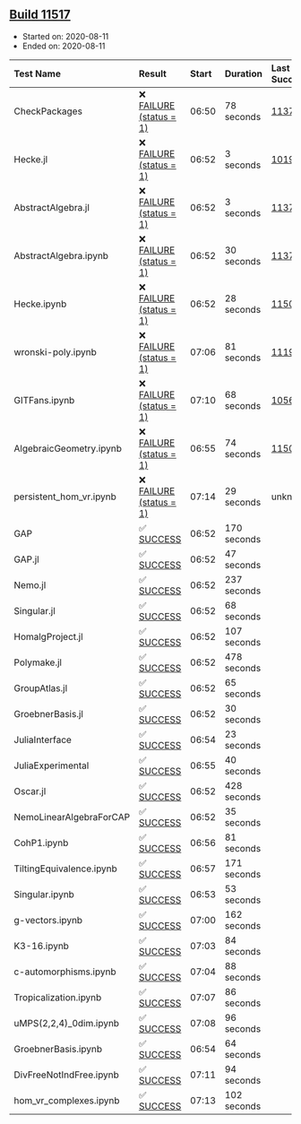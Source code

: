 ## [Build 11517](https://oscarci.mathematik.uni-kl.de/job/oscar/11517/)

* Started on: 2020-08-11
* Ended on: 2020-08-11

| Test Name    | Result | Start | Duration | Last Success | First Failure |
|:-------------|:-------|:------|:---------|:-------------|:--------------|
| CheckPackages | ❌ [FAILURE (status = 1)](https://oscarci.mathematik.uni-kl.de/job/oscar/11517/artifact/logs/build-11517/CheckPackages.log) | 06:50 | 78 seconds | [11376](https://oscarci.mathematik.uni-kl.de/job/oscar/11376/) | [11377](https://oscarci.mathematik.uni-kl.de/job/oscar/11377/) |
| Hecke.jl | ❌ [FAILURE (status = 1)](https://oscarci.mathematik.uni-kl.de/job/oscar/11517/artifact/logs/build-11517/Hecke.jl.log) | 06:52 | 3 seconds | [10197](https://oscarci.mathematik.uni-kl.de/job/oscar/10197/) | [10198](https://oscarci.mathematik.uni-kl.de/job/oscar/10198/) |
| AbstractAlgebra.jl | ❌ [FAILURE (status = 1)](https://oscarci.mathematik.uni-kl.de/job/oscar/11517/artifact/logs/build-11517/AbstractAlgebra.jl.log) | 06:52 | 3 seconds | [11376](https://oscarci.mathematik.uni-kl.de/job/oscar/11376/) | [11377](https://oscarci.mathematik.uni-kl.de/job/oscar/11377/) |
| AbstractAlgebra.ipynb | ❌ [FAILURE (status = 1)](https://oscarci.mathematik.uni-kl.de/job/oscar/11517/artifact/logs/build-11517/AbstractAlgebra.ipynb.log) | 06:52 | 30 seconds | [11376](https://oscarci.mathematik.uni-kl.de/job/oscar/11376/) | [11377](https://oscarci.mathematik.uni-kl.de/job/oscar/11377/) |
| Hecke.ipynb | ❌ [FAILURE (status = 1)](https://oscarci.mathematik.uni-kl.de/job/oscar/11517/artifact/logs/build-11517/Hecke.ipynb.log) | 06:52 | 28 seconds | [11500](https://oscarci.mathematik.uni-kl.de/job/oscar/11500/) | [11501](https://oscarci.mathematik.uni-kl.de/job/oscar/11501/) |
| wronski-poly.ipynb | ❌ [FAILURE (status = 1)](https://oscarci.mathematik.uni-kl.de/job/oscar/11517/artifact/logs/build-11517/wronski-poly.ipynb.log) | 07:06 | 81 seconds | [11192](https://oscarci.mathematik.uni-kl.de/job/oscar/11192/) | [11193](https://oscarci.mathematik.uni-kl.de/job/oscar/11193/) |
| GITFans.ipynb | ❌ [FAILURE (status = 1)](https://oscarci.mathematik.uni-kl.de/job/oscar/11517/artifact/logs/build-11517/GITFans.ipynb.log) | 07:10 | 68 seconds | [10566](https://oscarci.mathematik.uni-kl.de/job/oscar/10566/) | [10567](https://oscarci.mathematik.uni-kl.de/job/oscar/10567/) |
| AlgebraicGeometry.ipynb | ❌ [FAILURE (status = 1)](https://oscarci.mathematik.uni-kl.de/job/oscar/11517/artifact/logs/build-11517/AlgebraicGeometry.ipynb.log) | 06:55 | 74 seconds | [11500](https://oscarci.mathematik.uni-kl.de/job/oscar/11500/) | [11501](https://oscarci.mathematik.uni-kl.de/job/oscar/11501/) |
| persistent_hom_vr.ipynb | ❌ [FAILURE (status = 1)](https://oscarci.mathematik.uni-kl.de/job/oscar/11517/artifact/logs/build-11517/persistent_hom_vr.ipynb.log) | 07:14 | 29 seconds | unknown | unknown |
| GAP | ✅ [SUCCESS](https://oscarci.mathematik.uni-kl.de/job/oscar/11517/artifact/logs/build-11517/GAP.log) | 06:52 | 170 seconds |  |  |
| GAP.jl | ✅ [SUCCESS](https://oscarci.mathematik.uni-kl.de/job/oscar/11517/artifact/logs/build-11517/GAP.jl.log) | 06:52 | 47 seconds |  |  |
| Nemo.jl | ✅ [SUCCESS](https://oscarci.mathematik.uni-kl.de/job/oscar/11517/artifact/logs/build-11517/Nemo.jl.log) | 06:52 | 237 seconds |  |  |
| Singular.jl | ✅ [SUCCESS](https://oscarci.mathematik.uni-kl.de/job/oscar/11517/artifact/logs/build-11517/Singular.jl.log) | 06:52 | 68 seconds |  |  |
| HomalgProject.jl | ✅ [SUCCESS](https://oscarci.mathematik.uni-kl.de/job/oscar/11517/artifact/logs/build-11517/HomalgProject.jl.log) | 06:52 | 107 seconds |  |  |
| Polymake.jl | ✅ [SUCCESS](https://oscarci.mathematik.uni-kl.de/job/oscar/11517/artifact/logs/build-11517/Polymake.jl.log) | 06:52 | 478 seconds |  |  |
| GroupAtlas.jl | ✅ [SUCCESS](https://oscarci.mathematik.uni-kl.de/job/oscar/11517/artifact/logs/build-11517/GroupAtlas.jl.log) | 06:52 | 65 seconds |  |  |
| GroebnerBasis.jl | ✅ [SUCCESS](https://oscarci.mathematik.uni-kl.de/job/oscar/11517/artifact/logs/build-11517/GroebnerBasis.jl.log) | 06:52 | 30 seconds |  |  |
| JuliaInterface | ✅ [SUCCESS](https://oscarci.mathematik.uni-kl.de/job/oscar/11517/artifact/logs/build-11517/JuliaInterface.log) | 06:54 | 23 seconds |  |  |
| JuliaExperimental | ✅ [SUCCESS](https://oscarci.mathematik.uni-kl.de/job/oscar/11517/artifact/logs/build-11517/JuliaExperimental.log) | 06:55 | 40 seconds |  |  |
| Oscar.jl | ✅ [SUCCESS](https://oscarci.mathematik.uni-kl.de/job/oscar/11517/artifact/logs/build-11517/Oscar.jl.log) | 06:52 | 428 seconds |  |  |
| NemoLinearAlgebraForCAP | ✅ [SUCCESS](https://oscarci.mathematik.uni-kl.de/job/oscar/11517/artifact/logs/build-11517/NemoLinearAlgebraForCAP.log) | 06:52 | 35 seconds |  |  |
| CohP1.ipynb | ✅ [SUCCESS](https://oscarci.mathematik.uni-kl.de/job/oscar/11517/artifact/logs/build-11517/CohP1.ipynb.log) | 06:56 | 81 seconds |  |  |
| TiltingEquivalence.ipynb | ✅ [SUCCESS](https://oscarci.mathematik.uni-kl.de/job/oscar/11517/artifact/logs/build-11517/TiltingEquivalence.ipynb.log) | 06:57 | 171 seconds |  |  |
| Singular.ipynb | ✅ [SUCCESS](https://oscarci.mathematik.uni-kl.de/job/oscar/11517/artifact/logs/build-11517/Singular.ipynb.log) | 06:53 | 53 seconds |  |  |
| g-vectors.ipynb | ✅ [SUCCESS](https://oscarci.mathematik.uni-kl.de/job/oscar/11517/artifact/logs/build-11517/g-vectors.ipynb.log) | 07:00 | 162 seconds |  |  |
| K3-16.ipynb | ✅ [SUCCESS](https://oscarci.mathematik.uni-kl.de/job/oscar/11517/artifact/logs/build-11517/K3-16.ipynb.log) | 07:03 | 84 seconds |  |  |
| c-automorphisms.ipynb | ✅ [SUCCESS](https://oscarci.mathematik.uni-kl.de/job/oscar/11517/artifact/logs/build-11517/c-automorphisms.ipynb.log) | 07:04 | 88 seconds |  |  |
| Tropicalization.ipynb | ✅ [SUCCESS](https://oscarci.mathematik.uni-kl.de/job/oscar/11517/artifact/logs/build-11517/Tropicalization.ipynb.log) | 07:07 | 86 seconds |  |  |
| uMPS(2,2,4)_0dim.ipynb | ✅ [SUCCESS](https://oscarci.mathematik.uni-kl.de/job/oscar/11517/artifact/logs/build-11517/uMPS-2-2-4-_0dim.ipynb.log) | 07:08 | 96 seconds |  |  |
| GroebnerBasis.ipynb | ✅ [SUCCESS](https://oscarci.mathematik.uni-kl.de/job/oscar/11517/artifact/logs/build-11517/GroebnerBasis.ipynb.log) | 06:54 | 64 seconds |  |  |
| DivFreeNotIndFree.ipynb | ✅ [SUCCESS](https://oscarci.mathematik.uni-kl.de/job/oscar/11517/artifact/logs/build-11517/DivFreeNotIndFree.ipynb.log) | 07:11 | 94 seconds |  |  |
| hom_vr_complexes.ipynb | ✅ [SUCCESS](https://oscarci.mathematik.uni-kl.de/job/oscar/11517/artifact/logs/build-11517/hom_vr_complexes.ipynb.log) | 07:13 | 102 seconds |  |  |

